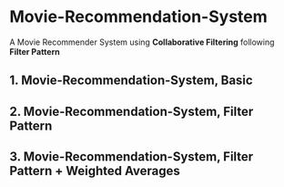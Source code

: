 # Movie-Recommendation-System
A Movie Recommender System using **Collaborative Filtering** following **Filter Pattern**
## 1. Movie-Recommendation-System, Basic
## 2. Movie-Recommendation-System, Filter Pattern
## 3. Movie-Recommendation-System, Filter Pattern + Weighted Averages
